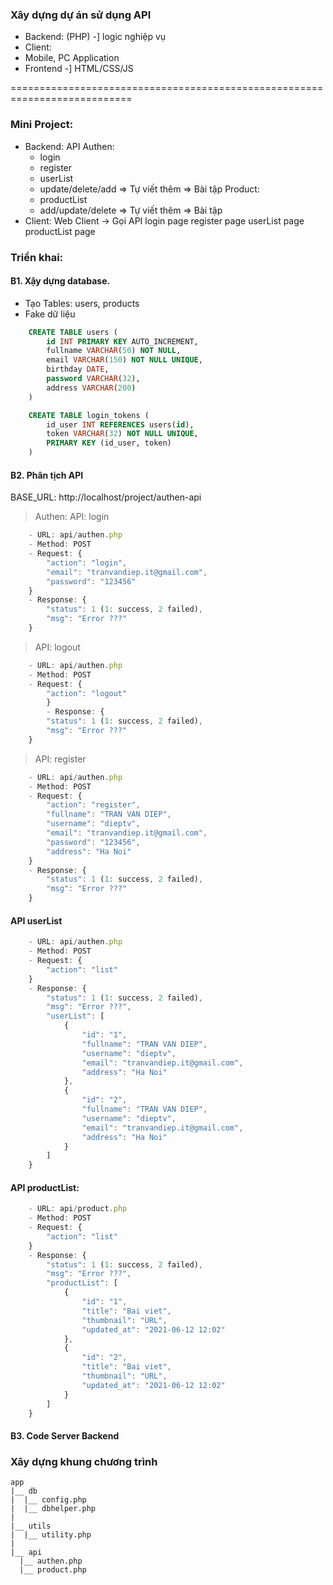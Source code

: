 ### Xây dựng dự án sử dụng API

- Backend: (PHP) -] logic nghiệp vụ
- Client:
- Mobile, PC Application
- Frontend -] HTML/CSS/JS

===========================================================================

### Mini Project:

- Backend:
  API
  Authen:
  - login
  - register
  - userList
  - update/delete/add => Tự viết thêm => Bài tập
    Product:
  - productList
  - add/update/delete => Tự viết thêm => Bài tập
- Client: Web Client -> Gọi API
  login page
  register page
  userList page
  productList page

### Triển khai:

#### B1. Xậy dựng database.

- Tạo Tables: users, products
- Fake dữ liệu

```sql
    CREATE TABLE users (
        id INT PRIMARY KEY AUTO_INCREMENT,
        fullname VARCHAR(50) NOT NULL,
        email VARCHAR(150) NOT NULL UNIQUE,
        birthday DATE,
        password VARCHAR(32),
        address VARCHAR(200)
    )
```

```sql
    CREATE TABLE login_tokens (
        id_user INT REFERENCES users(id),
        token VARCHAR(32) NOT NULL UNIQUE,
        PRIMARY KEY (id_user, token)
    )
```

#### B2. Phân tịch API

BASE_URL: http://localhost/project/authen-api

> Authen:
> API: login

```js
    - URL: api/authen.php
    - Method: POST
    - Request: {
        "action": "login",
        "email": "tranvandiep.it@gmail.com",
        "password": "123456"
    }
    - Response: {
        "status": 1 (1: success, 2 failed),
        "msg": "Error ???"
    }
```

> API: logout

```js
    - URL: api/authen.php
    - Method: POST
    - Request: {
        "action": "logout"
        }
        - Response: {
        "status": 1 (1: success, 2 failed),
        "msg": "Error ???"
    }
```

> API: register

```js
    - URL: api/authen.php
    - Method: POST
    - Request: {
        "action": "register",
        "fullname": "TRAN VAN DIEP",
        "username": "dieptv",
        "email": "tranvandiep.it@gmail.com",
        "password": "123456",
        "address": "Ha Noi"
    }
    - Response: {
        "status": 1 (1: success, 2 failed),
        "msg": "Error ???"
    }
```

#### API userList

```js
    - URL: api/authen.php
    - Method: POST
    - Request: {
        "action": "list"
    }
    - Response: {
        "status": 1 (1: success, 2 failed),
        "msg": "Error ???",
        "userList": [
            {
                "id": "1",
                "fullname": "TRAN VAN DIEP",
                "username": "dieptv",
                "email": "tranvandiep.it@gmail.com",
                "address": "Ha Noi"
            },
            {
                "id": "2",
                "fullname": "TRAN VAN DIEP",
                "username": "dieptv",
                "email": "tranvandiep.it@gmail.com",
                "address": "Ha Noi"
            }
        ]
    }
```

#### API productList:

```js
    - URL: api/product.php
    - Method: POST
    - Request: {
        "action": "list"
    }
    - Response: {
        "status": 1 (1: success, 2 failed),
        "msg": "Error ???",
        "productList": [
            {
                "id": "1",
                "title": "Bai viet",
                "thumbnail": "URL",
                "updated_at": "2021-06-12 12:02"
            },
            {
                "id": "2",
                "title": "Bai viet",
                "thumbnail": "URL",
                "updated_at": "2021-06-12 12:02"
            }
        ]
    }
```

#### B3. Code Server Backend

### Xây dựng khung chương trình

```
app
|__ db
|  |__ config.php
|  |__ dbhelper.php
|
|__ utils
|  |__ utility.php
|
|__ api
  |__ authen.php
  |__ product.php
```
